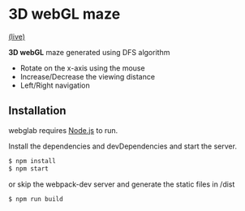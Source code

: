 # 3D webGL maze

[(live)](https://dazzling-varahamihira-05441e.netlify.com)


**3D webGL** maze generated using DFS algorithm
  - Rotate on the x-axis using the mouse
  - Increase/Decrease the viewing distance
  - Left/Right navigation
  
## Installation

webglab requires [Node.js](https://nodejs.org/) to run.

Install the dependencies and devDependencies and start the server.

```sh
$ npm install 
$ npm start
```
or skip the webpack-dev server and generate the static files in /dist
```sh
$ npm run build
```
